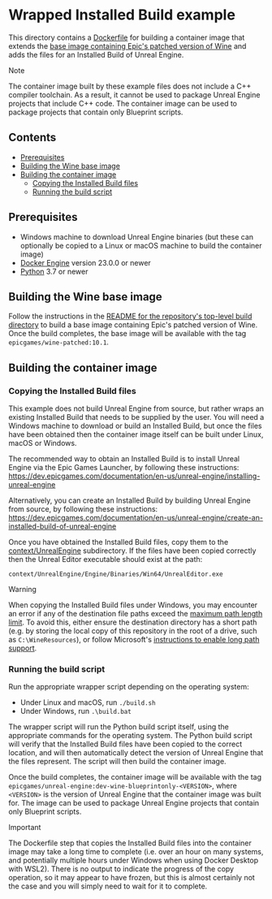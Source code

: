 # Wrapped Installed Build example

This directory contains a [Dockerfile](./context/Dockerfile) for building a container image that extends the [base image containing Epic's patched version of Wine](../../../build/) and adds the files for an Installed Build of Unreal Engine.

> [!NOTE]
> The container image built by these example files does not include a C++ compiler toolchain. As a result, it cannot be used to package Unreal Engine projects that include C++ code. The container image can be used to package projects that contain only Blueprint scripts.


## Contents

- [Prerequisites](#prerequisites)
- [Building the Wine base image](#building-the-wine-base-image)
- [Building the container image](#building-the-container-image)
    - [Copying the Installed Build files](#copying-the-installed-build-files)
    - [Running the build script](#running-the-build-script)


## Prerequisites

- Windows machine to download Unreal Engine binaries (but these can optionally be copied to a Linux or macOS machine to build the container image)
- [Docker Engine](https://docs.docker.com/engine/install/) version 23.0.0 or newer
- [Python](https://www.python.org/) 3.7 or newer


## Building the Wine base image

Follow the instructions in the [README for the repository's top-level build directory](../../../build/README.md) to build a base image containing Epic's patched version of Wine. Once the build completes, the base image will be available with the tag `epicgames/wine-patched:10.1`.


## Building the container image

### Copying the Installed Build files

This example does not build Unreal Engine from source, but rather wraps an existing Installed Build that needs to be supplied by the user. You will need a Windows machine to download or build an Installed Build, but once the files have been obtained then the container image itself can be built under Linux, macOS or Windows.

The recommended way to obtain an Installed Build is to install Unreal Engine via the Epic Games Launcher, by following these instructions: <https://dev.epicgames.com/documentation/en-us/unreal-engine/installing-unreal-engine>

Alternatively, you can create an Installed Build by building Unreal Engine from source, by following these instructions: <https://dev.epicgames.com/documentation/en-us/unreal-engine/create-an-installed-build-of-unreal-engine>

Once you have obtained the Installed Build files, copy them to the [context/UnrealEngine](./context/UnrealEngine/) subdirectory. If the files have been copied correctly then the Unreal Editor executable should exist at the path:

```
context/UnrealEngine/Engine/Binaries/Win64/UnrealEditor.exe
```

> [!WARNING]
> When copying the Installed Build files under Windows, you may encounter an error if any of the destination file paths exceed the [maximum path length limit](https://learn.microsoft.com/en-us/windows/win32/fileio/maximum-file-path-limitation). To avoid this, either ensure the destination directory has a short path (e.g. by storing the local copy of this repository in the root of a drive, such as `C:\WineResources`), or follow Microsoft's [instructions to enable long path support](https://learn.microsoft.com/en-us/windows/win32/fileio/maximum-file-path-limitation?#enable-long-paths-in-windows-10-version-1607-and-later).

### Running the build script

Run the appropriate wrapper script depending on the operating system:

- Under Linux and macOS, run `./build.sh`
- Under Windows, run `.\build.bat`

The wrapper script will run the Python build script itself, using the appropriate commands for the operating system. The Python build script will verify that the Installed Build files have been copied to the correct location, and will then automatically detect the version of Unreal Engine that the files represent. The script will then build the container image.

Once the build completes, the container image will be available with the tag `epicgames/unreal-engine:dev-wine-blueprintonly-<VERSION>`, where `<VERSION>` is the version of Unreal Engine that the container image was built for. The image can be used to package Unreal Engine projects that contain only Blueprint scripts.

> [!IMPORTANT]
> The Dockerfile step that copies the Installed Build files into the container image may take a long time to complete (i.e. over an hour on many systems, and potentially multiple hours under Windows when using Docker Desktop with WSL2). There is no output to indicate the progress of the copy operation, so it may appear to have frozen, but this is almost certainly not the case and you will simply need to wait for it to complete.
